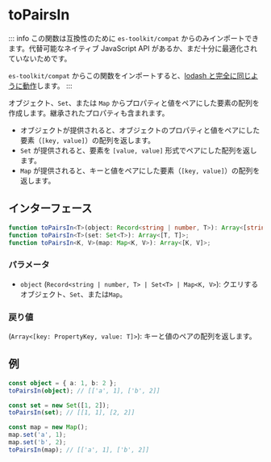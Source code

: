 # toPairsIn

::: info
この関数は互換性のために `es-toolkit/compat` からのみインポートできます。代替可能なネイティブ JavaScript API があるか、まだ十分に最適化されていないためです。

`es-toolkit/compat` からこの関数をインポートすると、[lodash と完全に同じように動作](../../../compatibility.md)します。
:::

オブジェクト、`Set`、または `Map` からプロパティと値をペアにした要素の配列を作成します。継承されたプロパティも含まれます。

- オブジェクトが提供されると、オブジェクトのプロパティと値をペアにした要素（`[key, value]`）の配列を返します。
- `Set` が提供されると、要素を `[value, value]` 形式でペアにした配列を返します。
- `Map` が提供されると、キーと値をペアにした要素（`[key, value]`）の配列を返します。

## インターフェース

```typescript
function toPairsIn<T>(object: Record<string | number, T>): Array<[string, T]>;
function toPairsIn<T>(set: Set<T>): Array<[T, T]>;
function toPairsIn<K, V>(map: Map<K, V>): Array<[K, V]>;
```

### パラメータ

- `object` (`Record<string | number, T> | Set<T> | Map<K, V>`): クエリするオブジェクト、`Set`、または`Map`。

### 戻り値

(`Array<[key: PropertyKey, value: T]>`): キーと値のペアの配列を返します。

## 例

```typescript
const object = { a: 1, b: 2 };
toPairsIn(object); // [['a', 1], ['b', 2]]

const set = new Set([1, 2]);
toPairsIn(set); // [[1, 1], [2, 2]]

const map = new Map();
map.set('a', 1);
map.set('b', 2);
toPairsIn(map); // [['a', 1], ['b', 2]]
```